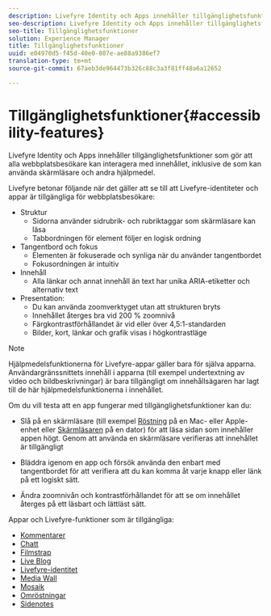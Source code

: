 ```yaml
---
description: Livefyre Identity och Apps innehåller tillgänglighetsfunktioner som gör att alla webbplatsbesökare kan interagera med innehållet, inklusive de som kan använda skärmläsare och andra hjälpmedel.
seo-description: Livefyre Identity och Apps innehåller tillgänglighetsfunktioner som gör att alla webbplatsbesökare kan interagera med innehållet, inklusive de som kan använda skärmläsare och andra hjälpmedel.
seo-title: Tillgänglighetsfunktioner
solution: Experience Manager
title: Tillgänglighetsfunktioner
uuid: e04970d5-f45d-40e0-807e-ae88a9386ef7
translation-type: tm+mt
source-git-commit: 67aeb3de964473b326c88c3a3f81ff48a6a12652

---
```



# Tillgänglighetsfunktioner{#accessibility-features}

Livefyre Identity och Apps innehåller tillgänglighetsfunktioner som gör att alla webbplatsbesökare kan interagera med innehållet, inklusive de som kan använda skärmläsare och andra hjälpmedel.

Livefyre betonar följande när det gäller att se till att Livefyre-identiteter och appar är tillgängliga för webbplatsbesökare:

* Struktur
   * Sidorna använder sidrubrik- och rubriktaggar som skärmläsare kan läsa
   * Tabbordningen för element följer en logisk ordning
* Tangentbord och fokus
   * Elementen är fokuserade och synliga när du använder tangentbordet
   * Fokusordningen är intuitiv
* Innehåll
   * Alla länkar och annat innehåll än text har unika ARIA-etiketter och alternativ text
* Presentation:
   * Du kan använda zoomverktyget utan att strukturen bryts
   * Innehållet återges bra vid 200 % zoomnivå
   * Färgkontrastförhållandet är vid eller över 4,5:1-standarden
   * Bilder, kort, länkar och grafik visas i högkontrastläge

>[!NOTE]
>
>Hjälpmedelsfunktionerna för Livefyre-appar gäller bara för själva apparna. Användargränssnittets innehåll i apparna (till exempel undertextning av video och bildbeskrivningar) är bara tillgängligt om innehållsägaren har lagt till de här hjälpmedelsfunktionerna i innehållet.

Om du vill testa att en app fungerar med tillgänglighetsfunktioner kan du:

* Slå på en skärmläsare (till exempel [Röstning](https://www.apple.com/accessibility/mac/vision/) på en Mac- eller Apple-enhet eller [Skärmläsaren](https://www.microsoft.com/en-us/accessibility/windows) på en dator) för att läsa sidan som innehåller appen högt. Genom att använda en skärmläsare verifieras att innehållet är tillgängligt

* Bläddra igenom en app och försök använda den enbart med tangentbordet för att verifiera att du kan komma åt varje knapp eller länk på ett logiskt sätt.
* Ändra zoomnivån och kontrastförhållandet för att se om innehållet återges på ett läsbart och lättläst sätt.

Appar och Livefyre-funktioner som är tillgängliga:

* [Kommentarer](/help/using/c-about-apps/c-comments/c-comments.md)
* [Chatt](../c-about-apps/c-chat-app/c-chat-app.md#c_chat_app)
* [Filmstrap](../c-about-apps/c-filmstrip-app/c-filmstrip-app.md#concept_jpc_n2j_jbb)
* [Live Blog](../c-about-apps/c-liveblog-app/c-liveblog-app.md#c_liveblog_app)
* [Livefyre-identitet](/help/implementation/t-about-identity-integration/t-about-identity-integration.md)
* [Media Wall](../c-about-apps/c-media-wall-app/c-media-wall-app.md#c_media_wall_app)
* [Mosaik](../c-about-apps/c-mosaic-app/c-mosaic-app.md#c_mosaic_app)
* [Omröstningar](../c-about-apps/c-polls-app/c-polls-app.md#c_polls_app)
* [Sidenotes](../c-about-apps/c-sidenotes-app/c-sidenotes-app.md#c_sidenotes_app)

